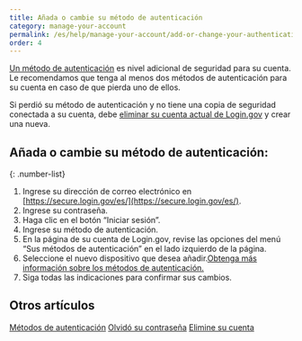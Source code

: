 ```yaml
---
title: Añada o cambie su método de autenticación
category: manage-your-account
permalink: /es/help/manage-your-account/add-or-change-your-authentication-method/
order: 4
---
```

[Un método de autenticación](/es/help/get-started/authentication-methods/) es nivel adicional de seguridad para su cuenta. Le recomendamos que tenga al menos dos métodos de autenticación para su cuenta en caso de que pierda uno de ellos.

Si perdió su método de autenticación y no tiene una copia de seguridad conectada a su cuenta, debe [eliminar su cuenta actual de Login.gov](/es/help/manage-your-account/delete-your-account/) y crear una nueva.

## Añada o cambie su método de autenticación:

{: .number-list}
1. Ingrese su dirección de correo electrónico en [https://secure.login.gov/es/](https://secure.login.gov/es/).
2. Ingrese su contraseña.
3. Haga clic en el botón “Iniciar sesión”.
4. Ingrese su método de autenticación.
5. En la página de su cuenta de Login.gov, revise las opciones del menú “Sus métodos de autenticación” en el lado izquierdo de la página.
6. Seleccione el nuevo dispositivo que desea añadir.[Obtenga más información sobre los métodos de autenticación.](/es/help/get-started/authentication-methods/)
7. Siga todas las indicaciones para confirmar sus cambios.

## Otros artículos

[Métodos de autenticación](/es/help/get-started/authentication-methods/)
[Olvidó su contraseña](/es/help/trouble-signing-in/forgot-your-password/)
[Elimine su cuenta](/es/help/manage-your-account/delete-your-account/)
